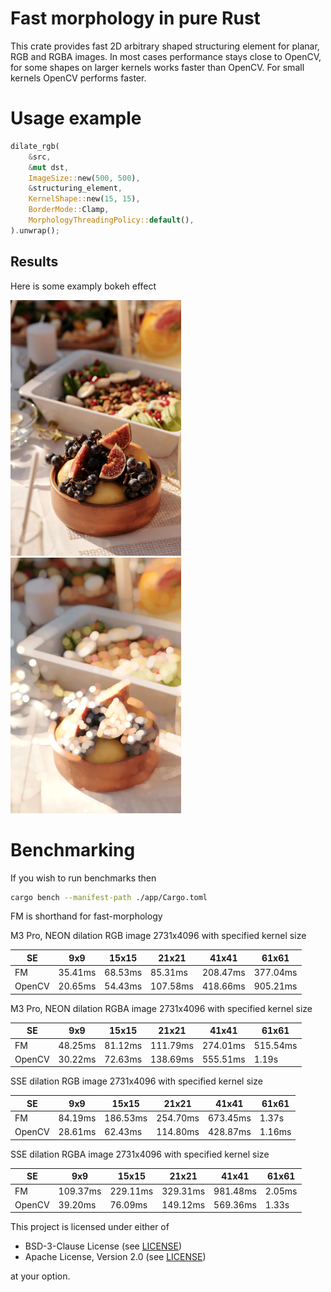 # Fast morphology in pure Rust

This crate provides fast 2D arbitrary shaped structuring element for planar, RGB and RGBA images.
In most cases performance stays close to OpenCV, for some shapes on larger kernels works faster than OpenCV.
For small kernels OpenCV performs faster.

# Usage example

```rust
dilate_rgb(
    &src,
    &mut dst,
    ImageSize::new(500, 500),
    &structuring_element,
    KernelShape::new(15, 15),
    BorderMode::Clamp,
    MorphologyThreadingPolicy::default(),
).unwrap();
```

## Results

Here is some examply bokeh effect

<p float="left">
    <img src="https://github.com/awxkee/fast_morphology/blob/master/assets/fruits.jpg?raw=true" width="273" height="409">
    <img src="https://github.com/awxkee/fast_morphology/blob/master/assets/bokeh.jpg?raw=true" width="273" height="409">
</p>

# Benchmarking

If you wish to run benchmarks then

```bash
cargo bench --manifest-path ./app/Cargo.toml
```

FM is shorthand for fast-morphology

M3 Pro, NEON dilation RGB image 2731x4096 with specified kernel size

| SE     | 9x9     | 15x15   | 21x21    | 41x41    | 61x61    |
|--------|---------|---------|----------|----------|----------|
| FM     | 35.41ms | 68.53ms | 85.31ms  | 208.47ms | 377.04ms |
| OpenCV | 20.65ms | 54.43ms | 107.58ms | 418.66ms | 905.21ms |

M3 Pro, NEON dilation RGBA image 2731x4096 with specified kernel size

| SE     | 9x9     | 15x15   | 21x21    | 41x41    | 61x61    |
|--------|---------|---------|----------|----------|----------|
| FM     | 48.25ms | 81.12ms | 111.79ms | 274.01ms | 515.54ms |
| OpenCV | 30.22ms | 72.63ms | 138.69ms | 555.51ms | 1.19s    |

SSE dilation RGB image 2731x4096 with specified kernel size

| SE     | 9x9     | 15x15    | 21x21    | 41x41    | 61x61  |
|--------|---------|----------|----------|----------|--------|
| FM     | 84.19ms | 186.53ms | 254.70ms | 673.45ms | 1.37s  |
| OpenCV | 28.61ms | 62.43ms  | 114.80ms | 428.87ms | 1.16ms |

SSE dilation RGBA image 2731x4096 with specified kernel size

| SE     | 9x9      | 15x15    | 21x21    | 41x41    | 61x61  |
|--------|----------|----------|----------|----------|--------|
| FM     | 109.37ms | 229.11ms | 329.31ms | 981.48ms | 2.05ms |
| OpenCV | 39.20ms  | 76.09ms  | 149.12ms | 569.36ms | 1.33s  |


This project is licensed under either of

- BSD-3-Clause License (see [LICENSE](LICENSE.md))
- Apache License, Version 2.0 (see [LICENSE](LICENSE-APACHE.md))

at your option.